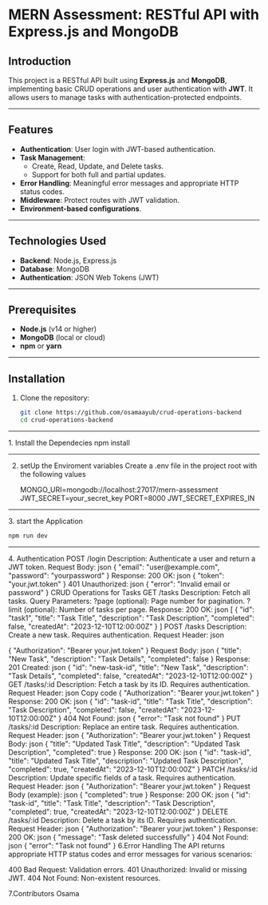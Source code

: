 # MERN Assessment: RESTful API with Express.js and MongoDB

## Introduction

This project is a RESTful API built using **Express.js** and **MongoDB**, implementing basic CRUD operations and user authentication with **JWT**. It allows users to manage tasks with authentication-protected endpoints.

---

## Features

- **Authentication**: User login with JWT-based authentication.
- **Task Management**: 
  - Create, Read, Update, and Delete tasks.
  - Support for both full and partial updates.
- **Error Handling**: Meaningful error messages and appropriate HTTP status codes.
- **Middleware**: Protect routes with JWT validation.
- **Environment-based configurations**.

---

## Technologies Used

- **Backend**: Node.js, Express.js
- **Database**: MongoDB
- **Authentication**: JSON Web Tokens (JWT)

---

## Prerequisites

- **Node.js** (v14 or higher)
- **MongoDB** (local or cloud)
- **npm** or **yarn**

---

## Installation

1. Clone the repository:
   ```bash
   git clone https://github.com/osamaayub/crud-operations-backend
   cd crud-operations-backend
<hr>
1. Install the Dependecies 
  npm install
<hr>

2. setUp the Enviroment variables 
Create a .env file in the project root with the following values 

   MONGO_URI=mongodb://localhost:27017/mern-assessment
   JWT_SECRET=your_secret_key
   PORT=8000
   JWT_SECRET_EXPIRES_IN



<hr>
3. start the Application

```bash 
npm run dev
``` 
<hr>
4. Authentication
POST /login
Description: Authenticate a user and return a JWT token.
Request Body:
json
{
  "email": "user@example.com",
  "password": "yourpassword"
}
Response:
200 OK:
json
{
  "token": "your.jwt.token"
}
401 Unauthorized:
json
{
  "error": "Invalid email or password"
}
CRUD Operations for Tasks
GET /tasks
Description: Fetch all tasks.
Query Parameters:
?page (optional): Page number for pagination.
?limit (optional): Number of tasks per page.
Response:
200 OK:
json
[
  {
    "id": "task1",
    "title": "Task Title",
    "description": "Task Description",
    "completed": false,
    "createdAt": "2023-12-10T12:00:00Z"
  }
]
POST /tasks
Description: Create a new task. Requires authentication.
Request Header:
json

{
  "Authorization": "Bearer your.jwt.token"
}
Request Body:
json
{
  "title": "New Task",
  "description": "Task Details",
  "completed": false
}
Response:
201 Created:
json
{
  "id": "new-task-id",
  "title": "New Task",
  "description": "Task Details",
  "completed": false,
  "createdAt": "2023-12-10T12:00:00Z"
}
GET /tasks/:id
Description: Fetch a task by its ID. Requires authentication.
Request Header:
json
Copy code
{
  "Authorization": "Bearer your.jwt.token"
}
Response:
200 OK:
json
{
  "id": "task-id",
  "title": "Task Title",
  "description": "Task Description",
  "completed": false,
  "createdAt": "2023-12-10T12:00:00Z"
}
404 Not Found:
json
{
  "error": "Task not found"
}
PUT /tasks/:id
Description: Replace an entire task. Requires authentication.
Request Header:
json
{
  "Authorization": "Bearer your.jwt.token"
}
Request Body:
json
{
  "title": "Updated Task Title",
  "description": "Updated Task Description",
  "completed": true
}
Response:
200 OK:
json
{
  "id": "task-id",
  "title": "Updated Task Title",
  "description": "Updated Task Description",
  "completed": true,
  "createdAt": "2023-12-10T12:00:00Z"
}
PATCH /tasks/:id
Description: Update specific fields of a task. Requires authentication.
Request Header:
json
{
  "Authorization": "Bearer your.jwt.token"
}
Request Body (example):
json
{
  "completed": true
}
Response:
200 OK:
json
{
  "id": "task-id",
  "title": "Task Title",
  "description": "Task Description",
  "completed": true,
  "createdAt": "2023-12-10T12:00:00Z"
}
DELETE /tasks/:id
Description: Delete a task by its ID. Requires authentication.
Request Header:
json
{
  "Authorization": "Bearer your.jwt.token"
}
Response:
200 OK:
json
{
  "message": "Task deleted successfully"
}
404 Not Found:
json
{
  "error": "Task not found"
}
6.Error Handling
The API returns appropriate HTTP status codes and error messages for various scenarios:

400 Bad Request: Validation errors.
401 Unauthorized: Invalid or missing JWT.
404 Not Found: Non-existent resources.

7.Contributors
Osama 

